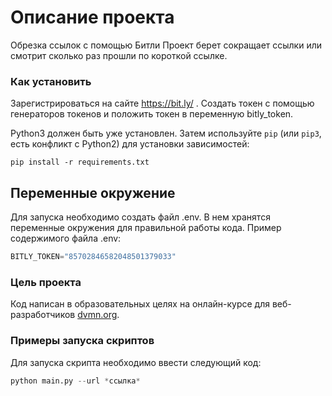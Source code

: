 # Описание проекта

Обрезка ссылок с помощью Битли
Проект берет сокращает ссылки или смотрит сколько раз прошли по короткой ссылке.

### Как установить

Зарегистрироваться на сайте https://bit.ly/ . Создать токен с помощью генераторов токенов и положить токен в переменную bitly_token.

Python3 должен быть уже установлен. 
Затем используйте `pip` (или `pip3`, есть конфликт с Python2) для установки зависимостей:
```
pip install -r requirements.txt
```
## Переменные окружение
Для запуска необходимо создать файл .env. В нем хранятся переменные окружения для правильной работы кода. Пример содержимого файла .env:
```python
BITLY_TOKEN="85702846582048501379033"
```
### Цель проекта

Код написан в образовательных целях на онлайн-курсе для веб-разработчиков [dvmn.org](https://dvmn.org/).

### Примеры запуска скриптов
Для запуска скрипта необходимо ввести следующий код:
```python
python main.py --url *ссылка*
```
